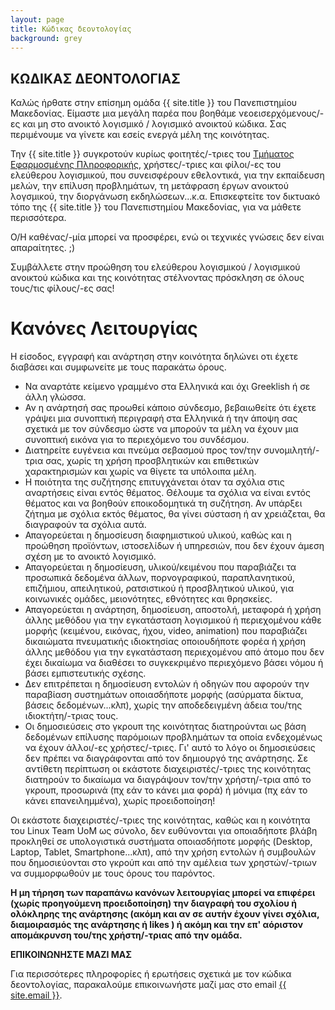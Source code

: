 ```yaml
---
layout: page
title: Κώδικας δεοντολογίας
background: grey
---
```


<div class="col-lg-12 text-center">
	<h2 class="section-heading text-uppercase">ΚΩΔΙΚΑΣ ΔΕΟΝΤΟΛΟΓΙΑΣ</h2>
</div>

Καλώς ήρθατε στην επίσημη ομάδα {{ site.title }} του Πανεπιστημίου Μακεδονίας. Είμαστε μια μεγάλη παρέα που βοηθάμε νεοεισερχόμενους/-ες και μη στο ανοικτό λογισμικό / λογισμικό ανοικτού κώδικα. Σας περιμένουμε να γίνετε και εσείς ενεργά μέλη της κοινότητας.

Την {{ site.title }} συγκροτούν κυρίως φοιτητές/-τριες του [Τμήματος Εφαρμοσμένης Πληροφορικής](https://uom.gr/dai), χρήστες/-τριες και φίλοι/-ες του ελεύθερου λογισμικού, που συνεισφέρουν εθελοντικά, για την εκπαίδευση μελών, την επίλυση προβλημάτων, τη μετάφραση έργων ανοικτού λογσμικού, την διοργάνωση εκδηλώσεων...κ.α. Επισκεφτείτε τον δικτυακό τόπο της {{ site.title }} του Πανεπιστημίου Μακεδονίας, για να μάθετε περισσότερα.

Ο/Η καθένας/-μία μπορεί να προσφέρει, ενώ οι τεχνικές γνώσεις δεν είναι απαραίτητες. ;)

Συμβάλλετε στην προώθηση του ελεύθερου λογισμικού / λογισμικού ανοικτού κώδικα και της κοινότητας στέλνοντας πρόσκληση σε όλους τους/τις φίλους/-ες σας!

# Κανόνες Λειτουργίας

Η είσοδος, εγγραφή και ανάρτηση στην κοινότητα δηλώνει οτι έχετε διαβάσει και συμφωνείτε με τους παρακάτω όρους.

* Να αναρτάτε κείμενο γραμμένο στα Ελληνικά και όχι Greeklish ή σε άλλη γλώσσα.  
* Αν η ανάρτησή σας προωθεί κάποιο σύνδεσμο, βεβαιωθείτε ότι έχετε γράψει μια συνοπτική περιγραφή στα Ελληνικά ή την άποψη σας σχετικά με τον σύνδεσμο ώστε να μπορούν τα μέλη να έχουν μια συνοπτική εικόνα για το περιεχόμενο του συνδέσμου.  
* Διατηρείτε ευγένεια και πνεύμα σεβασμού προς τον/την συνομιλητή/-τρια σας, χωρίς τη χρήση προσβλητικών και επιθετικών χαρακτηρισμών και χωρίς να θίγετε τα υπόλοιπα μέλη.  
* Η ποιότητα της συζήτησης επιτυγχάνεται όταν τα σχόλια στις αναρτήσεις είναι εντός θέματος. Θέλουμε τα σχόλια να είναι εντός θέματος και να βοηθούν εποικοδομητικά τη συζήτηση. Αν υπάρξει ζήτημα με σχόλια εκτός θέματος, θα γίνει σύσταση ή αν χρειάζεται, θα διαγραφούν τα σχόλια αυτά.  
* Απαγορεύεται η δημοσίευση διαφημιστικού υλικού, καθώς και η προώθηση προϊόντων, ιστοσελίδων ή υπηρεσιών, που δεν έχουν άμεση σχέση με το ανοικτό λογισμικό.  
* Απαγορεύεται η δημοσίευση, υλικού/κειμένου που παραβιάζει τα προσωπικά δεδομένα άλλων, πορνογραφικού, παραπλανητικού, επιζήμιου, απειλητικού, ρατσιστικού ή προσβλητικού υλικού, για κοινωνικές ομάδες, μειονότητες, εθνότητες και θρησκείες.  
* Απαγορεύεται η ανάρτηση, δημοσίευση, αποστολή, μεταφορά ή χρήση άλλης μεθόδου για την εγκατάσταση λογισμικού ή περιεχομένου κάθε μορφής (κειμένου, εικόνας, ήχου, video, animation) που παραβιάζει δικαιώματα πνευματικής ιδιοκτησίας οποιουδήποτε φορέα ή χρήση άλλης μεθόδου για την εγκατάσταση περιεχομένου από άτομο που δεν έχει δικαίωμα να διαθέσει το συγκεκριμένο περιεχόμενο βάσει νόμου ή βάσει εμπιστευτικής σχέσης.  
* Δεν επιτρέπεται η δημοσίευση εντολών ή οδηγών που αφορούν την παραβίαση συστημάτων οποιασδήποτε μορφής (ασύρματα δίκτυα, βάσεις δεδομένων...κλπ), χωρίς την αποδεδειγμένη άδεια του/της ιδιοκτήτη/-τριας τους.  
* Οι δημοσιεύσεις στο γκρουπ της κοινότητας διατηρούνται ως βάση δεδομένων επίλυσης παρόμοιων προβλημάτων τα οποία ενδεχομένως να έχουν άλλοι/-ες χρήστες/-τριες. Γι' αυτό το λόγο οι δημοσιεύσεις δεν πρέπει να διαγράφονται από τον δημιουργό της ανάρτησης. Σε αντίθετη περίπτωση οι εκάστοτε διαχειριστές/-τριες της κοινότητας διατηρούν το δικαίωμα να διαγράψουν τον/την χρήστη/-τρια από το γκρουπ, προσωρινά (πχ εάν το κάνει μια φορά) ή μόνιμα (πχ εάν το κάνει επανειλημμένα), χωρίς προειδοποίηση!

Οι εκάστοτε διαχειριστές/-τριες της κοινότητας, καθώς και η κοινότητα του Linux Team UoM ως σύνολο, δεν ευθύνονται για οποιαδήποτε βλάβη προκληθεί σε υπολογιστικά συστήματα οποιασδήποτε μορφής (Desktop, Laptop, Tablet, Smartphone...κλπ), από την χρήση εντολών ή συμβουλών που δημοσιεύονται στο γκρούπ και από την αμέλεια των χρηστών/-τριων να συμμορφωθούν με τους όρους του παρόντος.

**Η μη τήρηση των παραπάνω κανόνων λειτουργίας μπορεί να επιφέρει (χωρίς προηγούμενη προειδοποίηση) την διαγραφή του σχολίου ή ολόκληρης της ανάρτησης (ακόμη και αν σε αυτήν έχουν γίνει σχόλια, διαμοιρασμός της ανάρτησης ή likes ) ή ακόμη και την επ' αόριστον απομάκρυνση του/της χρήστη/-τριας από την ομάδα.**

**ΕΠΙΚΟΙΝΩΝΗΣΤΕ ΜΑΖΙ ΜΑΣ**

Για περισσότερες πληροφορίες ή ερωτήσεις σχετικά με τον κώδικα δεοντολογίας, παρακαλούμε επικοινωνήστε μαζί μας στο email <a href="mailto:{{ site.email }}">{{ site.email }}</a>.
